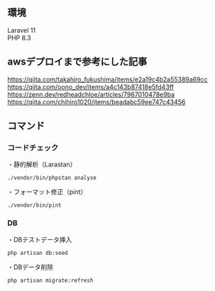 ## 環境
Laravel 11  
PHP 8.3

## awsデプロイまで参考にした記事
https://qiita.com/takahiro_fukushima/items/e2a19c4b2a55389a69cc
https://qiita.com/oono_dev/items/a4c143b87418e5fd43ff
https://zenn.dev/redheadchloe/articles/7967010478e9ba
https://qiita.com/chihiro1020/items/beadabc59ee747c43456

## コマンド
### コードチェック
・静的解析（Larastan）
```
./vendor/bin/phpstan analyse
```
・フォーマット修正（pint）
```
./vendor/bin/pint
```

### DB
・DBテストデータ挿入
```
php artisan db:seed
```
・DBデータ削除
```
php artisan migrate:refresh
```

